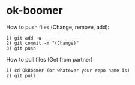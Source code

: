 # ok-boomer

How to push files (Change, remove, add):

	1) git add -u
	2) git commit -m "(Change)"
	3) git push

How to pull files (Get from partner)

	1) cd OkBoomer (or whatever your repo name is)
	2) git pull 